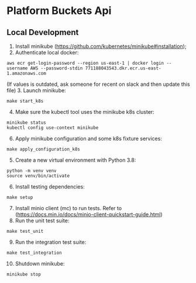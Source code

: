 # Platform Buckets Api

## Local Development

1. Install minikube (https://github.com/kubernetes/minikube#installation);
2. Authenticate local docker:
```shell
aws ecr get-login-password --region us-east-1 | docker login --username AWS --password-stdin 771188043543.dkr.ecr.us-east-1.amazonaws.com
```
(If values is outdated, ask someone for recent on slack and then update this file)
3. Launch minikube:
```shell
make start_k8s
```
4. Make sure the kubectl tool uses the minikube k8s cluster:
```shell
minikube status
kubectl config use-context minikube
```
6. Apply minikube configuration and some k8s fixture services:
```shell
make apply_configuration_k8s
```
5. Create a new virtual environment with Python 3.8:
```shell
python -m venv venv
source venv/bin/activate
```
6. Install testing dependencies:
```shell
make setup
```
7. Install minio client (mc) to run tests. Refer to (https://docs.min.io/docs/minio-client-quickstart-guide.html)
8. Run the unit test suite:
```shell
make test_unit
```
9. Run the integration test suite:
```shell
make test_integration
```
10. Shutdown minikube:
```shell
minikube stop
```
